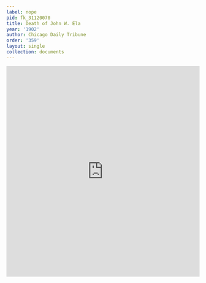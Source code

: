```yaml
---
label: nope
pid: fk_31120070
title: Death of John W. Ela
year: '1902'
author: Chicago Daily Tribune
order: '359'
layout: single
collection: documents
---
```

<iframe src="https://northwestern.app.box.com/embed/s/a7e8mtrduxb3ysmn4697k3avozx0m7fy?sortColumn=date&view=list" width="100%" height="550" frameborder="0" allowfullscreen webkitallowfullscreen msallowfullscreen></iframe>
